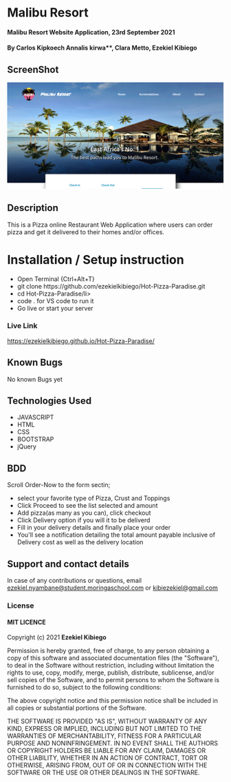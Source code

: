 # Malibu Resort
#### Malibu Resort Website Application, 23rd September 2021
#### By **Carlos Kipkoech** Annalis kirwa**, **Clara Metto**, Ezekiel Kibiego

## ScreenShot
<img src="assets/Screenshot.png">

## Description
This is a Pizza online Restaurant Web Application where users can order pizza and get it delivered to their homes and/or offices.

# Installation / Setup instruction

<ul>
<li>Open Terminal {Ctrl+Alt+T}</li>
<li>git clone https://github.com/ezekielkibiego/Hot-Pizza-Paradise.git</li>
<li>cd Hot-Pizza-Paradise/li>
<li>code . for VS code to run it</li>
<li>Go live or start your server</li>
</ul>

### Live Link

https://ezekielkibiego.github.io/Hot-Pizza-Paradise/

## Known Bugs

No known Bugs yet

## Technologies Used

<ul>
<li>JAVASCRIPT</li>
<li>HTML</li>
<li>CSS</li>
<li>BOOTSTRAP</li>
<li>jQuery</li>
</ul>

## BDD
Scroll Order-Now to the form sectin;

<ul>
<li>select your favorite type of Pizza, Crust and Toppings</li>
<li>Click Proceed to see the list selected and amount </li>
<li>Add pizza(as many as you can), click checkout</li>
<li>Click Delivery option if you will it to be deliverd</li>
<li>Fill in your delivery details and finally place your order</li>
<li>You'll see a notification detailing the total amount payable inclusive of Delivery cost as well as the delivery location</li>
</ul>

## Support and contact details
In case of any contributions or questions, email ezekiel.nyambane@student.moringaschool.com or kibiezekiel@gmail.com

### License

 #### MIT LICENCE

Copyright (c) 2021 **Ezekiel Kibiego**


Permission is hereby granted, free of charge, to any person obtaining a copy
of this software and associated documentation files (the "Software"), to deal
in the Software without restriction, including without limitation the rights
to use, copy, modify, merge, publish, distribute, sublicense, and/or sell
copies of the Software, and to permit persons to whom the Software is
furnished to do so, subject to the following conditions:

The above copyright notice and this permission notice shall be included in all
copies or substantial portions of the Software.

THE SOFTWARE IS PROVIDED "AS IS", WITHOUT WARRANTY OF ANY KIND, EXPRESS OR
IMPLIED, INCLUDING BUT NOT LIMITED TO THE WARRANTIES OF MERCHANTABILITY,
FITNESS FOR A PARTICULAR PURPOSE AND NONINFRINGEMENT. IN NO EVENT SHALL THE
AUTHORS OR COPYRIGHT HOLDERS BE LIABLE FOR ANY CLAIM, DAMAGES OR OTHER
LIABILITY, WHETHER IN AN ACTION OF CONTRACT, TORT OR OTHERWISE, ARISING FROM,
OUT OF OR IN CONNECTION WITH THE SOFTWARE OR THE USE OR OTHER DEALINGS IN THE
SOFTWARE.
  

